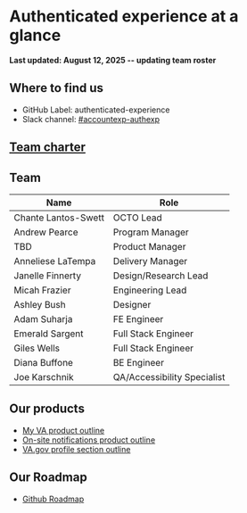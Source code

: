 # Authenticated experience at a glance

**Last updated: August 12, 2025 -- updating team roster**

## Where to find us 

- GitHub Label: authenticated-experience 
- Slack channel: [#accountexp-authexp](https://dsva.slack.com/channels/accountexp-authexp) 

## [Team charter](https://github.com/department-of-veterans-affairs/va.gov-team/blob/master/products/identity-personalization/team/charter.md)

## Team

|Name|Role|
|----|----|
|Chante Lantos-Swett |OCTO Lead|
|Andrew Pearce| Program Manager |
|TBD|Product Manager|
|Anneliese LaTempa|Delivery Manager|
|Janelle Finnerty | Design/Research Lead | 
| Micah Frazier | Engineering Lead | 
|Ashley Bush|	Designer | 
|Adam Suharja | FE Engineer| 
|Emerald Sargent | Full Stack Engineer |
|Giles Wells| Full Stack Engineer | 
|Diana Buffone| BE Engineer |
|Joe Karschnik | QA/Accessibility Specialist|

## Our products

- [My VA product outline](https://github.com/department-of-veterans-affairs/va.gov-team/tree/master/products/identity-personalization/my-va#readme)
- [On-site notifications product outline](https://github.com/department-of-veterans-affairs/va.gov-team/tree/master/products/identity-personalization/onsite-notifications)
- [VA.gov profile section outline](https://github.com/department-of-veterans-affairs/va.gov-team/blob/master/products/identity-personalization/profile/README.md)

## Our Roadmap
- [Github Roadmap](https://github.com/orgs/department-of-veterans-affairs/projects/1174/views/57)
